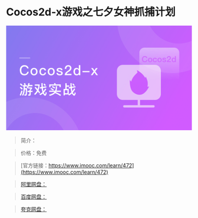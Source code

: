 # Cocos2d-x游戏之七夕女神抓捕计划

![img](../../assets/5fe442e90001a4f205400304.jpg)

> 简介：

> 价格：免费

> [官方链接：https://www.imooc.com/learn/472](https://www.imooc.com/learn/472)

> [阿里网盘：]()

> [百度网盘：]()

> [夸克网盘：]()
